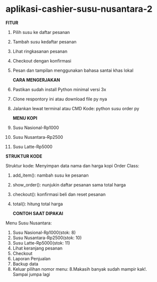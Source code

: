 # aplikasi-cashier-susu-nusantara-2
**FITUR**
1. Pilih susu ke daftar pesanan
2. Tambah susu kedaftar pesanan
3. Lihat ringkasanan pesanan
4. Checkout dengan konfirmasi
5. Pesan dan tampilan menggunakan bahasa santai khas lokal


    **CARA MENGERJAKAN**
1. Pastikan sudah install Python minimal versi 3x
2. Clone respontory ini atau download file py nya
3. Jalankan lewat terminal atau CMD
   Kode:
   python susu order py


   **MENU KOPI**
1. Susu Nasional-Rp1000
2. Susu Nusantara-Rp2500
3. Susu Latte-Rp5000


**STRUKTUR KODE**

Struktur kode:
Menyimpan data nama dan harga kopi
Order Class:
1. add_item(): nambah susu ke pesanan
2. show_order(): nunjukin daftar pesanan sama total harga
3. checkout(): konfirmasi beli dan reset pesanan
4. total(): hitung total harga


   **CONTOH SAAT DIPAKAI**

Menu Susu Nusantara:
1. Susu Nasional-Rp1000(stok: 8)
2. Susu Nusantara-Rp2500(stok: 10)
3. Susu Latte-Rp5000(stok: 11)
4. Lihat keranjang pesanan
5. Checkout
6. Laporan Penjualan
7. Backup data
8. Keluar pilihan nomor menu: 8.Makasih banyak sudah mampir kak!. Sampai jumpa lagi
